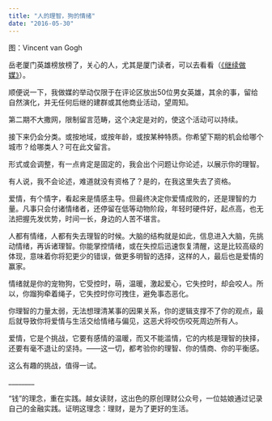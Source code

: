 ```yaml
---
title: "人的理智，狗的情绪"
date: "2016-05-30"
---
```


图：Vincent van Gogh

岳老厦门英雄榜放榜了，关心的人，尤其是厦门读者，可以去看看（[《继续做媒》](http://mp.weixin.qq.com/s?__biz=MjM5NDU0Mjk2MQ==&mid=2651622171&idx=1&sn=c796f893984b726855f1fe06f5d1478c&scene=21#wechat_redirect)）。

顺便说一下，我做媒的举动仅限于在评论区放出50位男女英雄，其余的事，留给自然演化，并无任何后继的建群或其他商业活动，望周知。

第二期不大撒网，限制留言范畴，这个决定是对的，使这个活动可以持续。

接下来仍会分类。或按地域，或按年龄，或按某种特质。你希望下期的机会给哪个城市？给哪类人？可在此文留言。

形式或会调整，有一点肯定是固定的，我会出个问题让你论述，以展示你的理智。

有人说，我不会论述，难道就没有资格了？是的，在我这里失去了资格。

爱情，有个情字，看起来是情感主导。但最终决定你爱情成败的，还是理智的力量。凡事只会付诸情绪者，还停留在低等动物阶段，年轻时硬件好，起点高，也无法把握先发优势，时间一长，身边的人苦不堪言。

人都有情绪，人都有失去理智的时候。大脑的结构就是如此，信息进入大脑，先挑动情绪，再诉诸理智。你能掌控情绪，或在失控后迅速恢复清醒，这是比较高级的体现，意味着你将犯更少的错误，做更多明智的选择，这样的人，最后也是爱情的赢家。

情绪就是你的宠物狗，它受控时，萌，温暖，激起爱心，它失控时，却会咬人。所以，你蹓狗牵着绳子，它失控时你可拽住，避免事态恶化。

你理智的力量太弱，无法想理清某事的因果关系，你的逻辑支撑不了你的观点，最后就导致你将爱情与生活交给情绪与偏见，这恶犬将咬伤咬死周边所有人。

爱情，它是个挑战，它要有感情的温暖，而又不能滥情，它的内核是理智的抉择，还要有毫不退让的坚持。——这一切，都考验你的理智、你的情商、你的平衡感。

这么有趣的挑战，值得一试。

\_\_\_\_\_\_\_\_  

“钱”的理念，重在实践。越女读财，这出色的原创理财公众号，一位姑娘通过记录自己的金融实践。证明这理念：理财，是为了更好的生活。

